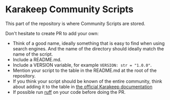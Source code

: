 # Karakeep Community Scripts

This part of the repository is where Community Scripts are stored.

Don't hesitate to create PR to add your own:
- Think of a good name, ideally something that is easy to find when using search engines. And the name of the directory should ideally match the name of the script.
- Include a README.md.
- Include a VERSION variable, for example `VERSION: str = "1.0.0"`.
- Mention your script to the table in the README.md at the root of the repository.
- If you think your script should be known of the entire community, think about adding it to the table in [the official Karakeep documentation](https://docs.karakeep.app/community-projects)
- If possible run [ruff](https://github.com/astral-sh/ruff/) on your code before doing the PR.
